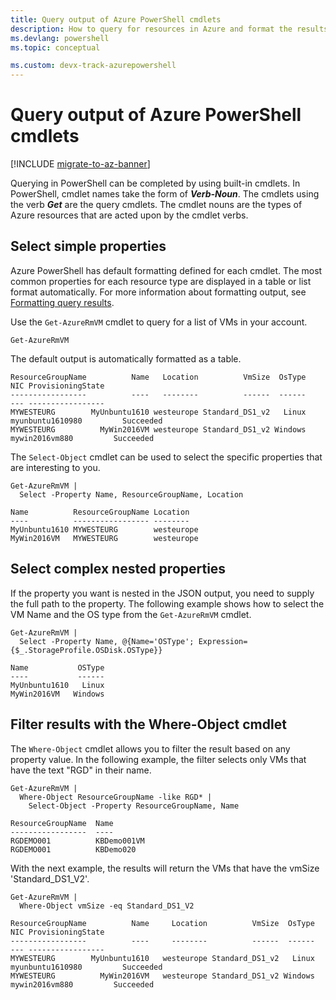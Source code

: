 ```yaml
---
title: Query output of Azure PowerShell cmdlets
description: How to query for resources in Azure and format the results.
ms.devlang: powershell
ms.topic: conceptual

ms.custom: devx-track-azurepowershell
---
```

# Query output of Azure PowerShell cmdlets

[!INCLUDE [migrate-to-az-banner](../../includes/migrate-to-az-banner.md)]

Querying in PowerShell can be completed by using built-in cmdlets. In PowerShell, cmdlet names take
the form of **_Verb-Noun_**. The cmdlets using the verb **_Get_** are the query cmdlets. The cmdlet
nouns are the types of Azure resources that are acted upon by the cmdlet verbs.

## Select simple properties

Azure PowerShell has default formatting defined for each cmdlet. The most common properties for each
resource type are displayed in a table or list format automatically. For more information about
formatting output, see [Formatting query results](formatting-output.md).

Use the `Get-AzureRmVM` cmdlet to query for a list of VMs in your account.

```azurepowershell
Get-AzureRmVM
```

The default output is automatically formatted as a table.

```Output
ResourceGroupName          Name   Location          VmSize  OsType              NIC ProvisioningState
-----------------          ----   --------          ------  ------              --- -----------------
MYWESTEURG        MyUnbuntu1610 westeurope Standard_DS1_v2   Linux myunbuntu1610980         Succeeded
MYWESTEURG          MyWin2016VM westeurope Standard_DS1_v2 Windows   mywin2016vm880         Succeeded
```

The `Select-Object` cmdlet can be used to select the specific properties that are interesting to
you.

```azurepowershell
Get-AzureRmVM |
  Select -Property Name, ResourceGroupName, Location
```

```Output
Name          ResourceGroupName Location
----          ----------------- --------
MyUnbuntu1610 MYWESTEURG        westeurope
MyWin2016VM   MYWESTEURG        westeurope
```

## Select complex nested properties

If the property you want is nested in the JSON output, you need to supply the full path to the
property. The following example shows how to select the VM Name and the OS type from the
`Get-AzureRmVM` cmdlet.

```azurepowershell
Get-AzureRmVM |
  Select -Property Name, @{Name='OSType'; Expression={$_.StorageProfile.OSDisk.OSType}}
```

```Output
Name           OSType
----           ------
MyUnbuntu1610   Linux
MyWin2016VM   Windows
```

## Filter results with the Where-Object cmdlet

The `Where-Object` cmdlet allows you to filter the result based on any property value. In the
following example, the filter selects only VMs that have the text "RGD" in their name.

```azurepowershell
Get-AzureRmVM |
  Where-Object ResourceGroupName -like RGD* |
    Select-Object -Property ResourceGroupName, Name
```

```Output
ResourceGroupName  Name
-----------------  ----
RGDEMO001          KBDemo001VM
RGDEMO001          KBDemo020
```

With the next example, the results will return the VMs that have the vmSize 'Standard_DS1_V2'.

```azurepowershell
Get-AzureRmVM |
  Where-Object vmSize -eq Standard_DS1_V2
```

```Output
ResourceGroupName          Name     Location          VmSize  OsType              NIC ProvisioningState
-----------------          ----     --------          ------  ------              --- -----------------
MYWESTEURG        MyUnbuntu1610   westeurope Standard_DS1_v2   Linux myunbuntu1610980         Succeeded
MYWESTEURG          MyWin2016VM   westeurope Standard_DS1_v2 Windows   mywin2016vm880         Succeeded
```

